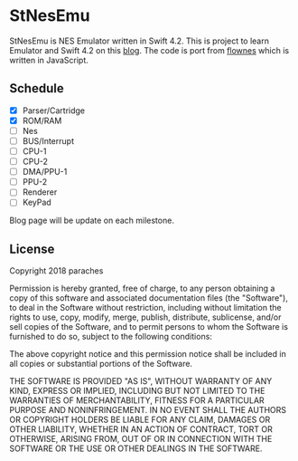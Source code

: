 #  StNesEmu

StNesEmu is NES Emulator written in Swift 4.2.
This is project to learn Emulator and Swift 4.2 on this [blog](https://www.paraches.com/swift-で-nes-emulator-を作成する).
The code is port from [flownes](https://github.com/bokuweb/flownes) which is written in JavaScript.

## Schedule
- [x] Parser/Cartridge
- [x] ROM/RAM
- [ ] Nes
- [ ] BUS/Interrupt
- [ ] CPU-1
- [ ] CPU-2
- [ ] DMA/PPU-1
- [ ] PPU-2
- [ ] Renderer
- [ ] KeyPad

Blog page will be update on each milestone. 

## License
Copyright 2018 paraches

Permission is hereby granted, free of charge, to any person obtaining a copy of this software and associated documentation files (the "Software"), to deal in the Software without restriction, including without limitation the rights to use, copy, modify, merge, publish, distribute, sublicense, and/or sell copies of the Software, and to permit persons to whom the Software is furnished to do so, subject to the following conditions:

The above copyright notice and this permission notice shall be included in all copies or substantial portions of the Software.

THE SOFTWARE IS PROVIDED "AS IS", WITHOUT WARRANTY OF ANY KIND, EXPRESS OR IMPLIED, INCLUDING BUT NOT LIMITED TO THE WARRANTIES OF MERCHANTABILITY, FITNESS FOR A PARTICULAR PURPOSE AND NONINFRINGEMENT. IN NO EVENT SHALL THE AUTHORS OR COPYRIGHT HOLDERS BE LIABLE FOR ANY CLAIM, DAMAGES OR OTHER LIABILITY, WHETHER IN AN ACTION OF CONTRACT, TORT OR OTHERWISE, ARISING FROM, OUT OF OR IN CONNECTION WITH THE SOFTWARE OR THE USE OR OTHER DEALINGS IN THE SOFTWARE.

